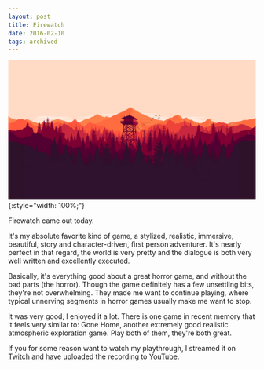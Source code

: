 ```yaml
---
layout: post
title: Firewatch
date: 2016-02-10
tags: archived
---
```


![Firewatch](firewatch.jpg){:style="width: 100%;"}

Firewatch came out today.

It's my absolute favorite kind of game, a stylized, realistic, immersive, beautiful, story and character-driven, first person adventurer. It's nearly perfect in that regard, the world is very pretty and the dialogue is both very well written and excellently executed.

Basically, it's everything good about a great horror game, and without the bad parts (the horror). Though the game definitely has a few unsettling bits, they're not overwhelming. They made me want to continue playing, where typical unnerving segments in horror games usually make me want to stop.

It was very good, I enjoyed it a lot. There is one game in recent memory that it feels very similar to: Gone Home, another extremely good realistic atmospheric exploration game. Play both of them, they're both great.

If you for some reason want to watch my playthrough, I streamed it on [Twitch][twitch] and have uploaded the recording to [YouTube][youtube].

[twitch]: http://www.twitch.tv/jacobmischka
[youtube]: https://www.youtube.com/user/ThexMischkax
